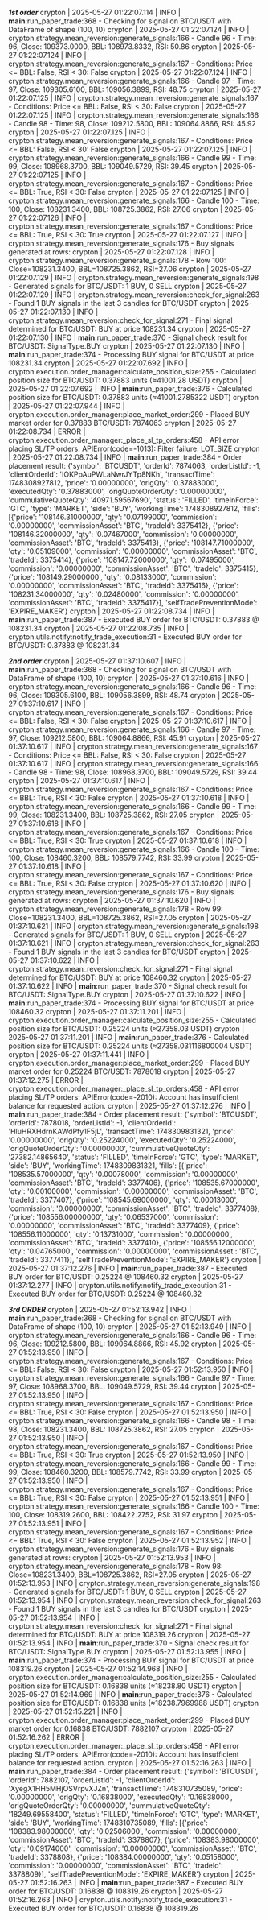 ***1st order***
crypton    | 2025-05-27 01:22:07.114 | INFO     | __main__:run_paper_trade:368 - Checking for signal on BTC/USDT with DataFrame of shape (100, 10)
crypton    | 2025-05-27 01:22:07.124 | INFO     | crypton.strategy.mean_reversion:generate_signals:166 - Candle 96 - Time: 96, Close: 109373.0000, BBL: 108973.8332, RSI: 50.86
crypton    | 2025-05-27 01:22:07.124 | INFO     | crypton.strategy.mean_reversion:generate_signals:167 -   Conditions: Price <= BBL: False, RSI < 30: False
crypton    | 2025-05-27 01:22:07.124 | INFO     | crypton.strategy.mean_reversion:generate_signals:166 - Candle 97 - Time: 97, Close: 109305.6100, BBL: 109056.3899, RSI: 48.75
crypton    | 2025-05-27 01:22:07.125 | INFO     | crypton.strategy.mean_reversion:generate_signals:167 -   Conditions: Price <= BBL: False, RSI < 30: False
crypton    | 2025-05-27 01:22:07.125 | INFO     | crypton.strategy.mean_reversion:generate_signals:166 - Candle 98 - Time: 98, Close: 109212.5800, BBL: 109064.8866, RSI: 45.92
crypton    | 2025-05-27 01:22:07.125 | INFO     | crypton.strategy.mean_reversion:generate_signals:167 -   Conditions: Price <= BBL: False, RSI < 30: False
crypton    | 2025-05-27 01:22:07.125 | INFO     | crypton.strategy.mean_reversion:generate_signals:166 - Candle 99 - Time: 99, Close: 108968.3700, BBL: 109049.5729, RSI: 39.45
crypton    | 2025-05-27 01:22:07.125 | INFO     | crypton.strategy.mean_reversion:generate_signals:167 -   Conditions: Price <= BBL: True, RSI < 30: False
crypton    | 2025-05-27 01:22:07.125 | INFO     | crypton.strategy.mean_reversion:generate_signals:166 - Candle 100 - Time: 100, Close: 108231.3400, BBL: 108725.3862, RSI: 27.06
crypton    | 2025-05-27 01:22:07.126 | INFO     | crypton.strategy.mean_reversion:generate_signals:167 -   Conditions: Price <= BBL: True, RSI < 30: True
crypton    | 2025-05-27 01:22:07.127 | INFO     | crypton.strategy.mean_reversion:generate_signals:176 - Buy signals generated at rows:
crypton    | 2025-05-27 01:22:07.128 | INFO     | crypton.strategy.mean_reversion:generate_signals:178 -   Row 100: Close=108231.3400, BBL=108725.3862, RSI=27.06
crypton    | 2025-05-27 01:22:07.129 | INFO     | crypton.strategy.mean_reversion:generate_signals:198 - Generated signals for BTC/USDT: 1 BUY, 0 SELL
crypton    | 2025-05-27 01:22:07.129 | INFO     | crypton.strategy.mean_reversion:check_for_signal:263 - Found 1 BUY signals in the last 3 candles for BTC/USDT
crypton    | 2025-05-27 01:22:07.130 | INFO     | crypton.strategy.mean_reversion:check_for_signal:271 - Final signal determined for BTC/USDT: BUY at price 108231.34
crypton    | 2025-05-27 01:22:07.130 | INFO     | __main__:run_paper_trade:370 - Signal check result for BTC/USDT: SignalType.BUY
crypton    | 2025-05-27 01:22:07.130 | INFO     | __main__:run_paper_trade:374 - Processing BUY signal for BTC/USDT at price 108231.34
crypton    | 2025-05-27 01:22:07.692 | INFO     | crypton.execution.order_manager:calculate_position_size:255 - Calculated position size for BTC/USDT: 0.37883 units (≈41001.28 USDT)
crypton    | 2025-05-27 01:22:07.692 | INFO     | __main__:run_paper_trade:376 - Calculated position size for BTC/USDT: 0.37883 units (≈41001.2785322 USDT)
crypton    | 2025-05-27 01:22:07.944 | INFO     | crypton.execution.order_manager:place_market_order:299 - Placed BUY market order for 0.37883 BTC/USDT: 7874063
crypton    | 2025-05-27 01:22:08.734 | ERROR    | crypton.execution.order_manager:_place_sl_tp_orders:458 - API error placing SL/TP orders: APIError(code=-1013): Filter failure: LOT_SIZE
crypton    | 2025-05-27 01:22:08.734 | INFO     | __main__:run_paper_trade:384 - Order placement result: {'symbol': 'BTCUSDT', 'orderId': 7874063, 'orderListId': -1, 'clientOrderId': 'IOKPpAuPWLaNwrJYTp8NKh', 'transactTime': 1748308927812, 'price': '0.00000000', 'origQty': '0.37883000', 'executedQty': '0.37883000', 'origQuoteOrderQty': '0.00000000', 'cummulativeQuoteQty': '40971.59567690', 'status': 'FILLED', 'timeInForce': 'GTC', 'type': 'MARKET', 'side': 'BUY', 'workingTime': 1748308927812, 'fills': [{'price': '108146.31000000', 'qty': '0.07199000', 'commission': '0.00000000', 'commissionAsset': 'BTC', 'tradeId': 3375412}, {'price': '108146.32000000', 'qty': '0.07467000', 'commission': '0.00000000', 'commissionAsset': 'BTC', 'tradeId': 3375413}, {'price': '108147.71000000', 'qty': '0.05109000', 'commission': '0.00000000', 'commissionAsset': 'BTC', 'tradeId': 3375414}, {'price': '108147.72000000', 'qty': '0.07495000', 'commission': '0.00000000', 'commissionAsset': 'BTC', 'tradeId': 3375415}, {'price': '108149.29000000', 'qty': '0.08133000', 'commission': '0.00000000', 'commissionAsset': 'BTC', 'tradeId': 3375416}, {'price': '108231.34000000', 'qty': '0.02480000', 'commission': '0.00000000', 'commissionAsset': 'BTC', 'tradeId': 3375417}], 'selfTradePreventionMode': 'EXPIRE_MAKER'}
crypton    | 2025-05-27 01:22:08.734 | INFO     | __main__:run_paper_trade:387 - Executed BUY order for BTC/USDT: 0.37883 @ 108231.34
crypton    | 2025-05-27 01:22:08.735 | INFO     | crypton.utils.notify:notify_trade_execution:31 - Executed BUY order for BTC/USDT: 0.37883 @ 108231.34


***2nd order***
crypton    | 2025-05-27 01:37:10.607 | INFO     | __main__:run_paper_trade:368 - Checking for signal on BTC/USDT with DataFrame of shape (100, 10)
crypton    | 2025-05-27 01:37:10.616 | INFO     | crypton.strategy.mean_reversion:generate_signals:166 - Candle 96 - Time: 96, Close: 109305.6100, BBL: 109056.3899, RSI: 48.74
crypton    | 2025-05-27 01:37:10.617 | INFO     | crypton.strategy.mean_reversion:generate_signals:167 -   Conditions: Price <= BBL: False, RSI < 30: False
crypton    | 2025-05-27 01:37:10.617 | INFO     | crypton.strategy.mean_reversion:generate_signals:166 - Candle 97 - Time: 97, Close: 109212.5800, BBL: 109064.8866, RSI: 45.91
crypton    | 2025-05-27 01:37:10.617 | INFO     | crypton.strategy.mean_reversion:generate_signals:167 -   Conditions: Price <= BBL: False, RSI < 30: False
crypton    | 2025-05-27 01:37:10.617 | INFO     | crypton.strategy.mean_reversion:generate_signals:166 - Candle 98 - Time: 98, Close: 108968.3700, BBL: 109049.5729, RSI: 39.44
crypton    | 2025-05-27 01:37:10.617 | INFO     | crypton.strategy.mean_reversion:generate_signals:167 -   Conditions: Price <= BBL: True, RSI < 30: False
crypton    | 2025-05-27 01:37:10.618 | INFO     | crypton.strategy.mean_reversion:generate_signals:166 - Candle 99 - Time: 99, Close: 108231.3400, BBL: 108725.3862, RSI: 27.05
crypton    | 2025-05-27 01:37:10.618 | INFO     | crypton.strategy.mean_reversion:generate_signals:167 -   Conditions: Price <= BBL: True, RSI < 30: True
crypton    | 2025-05-27 01:37:10.618 | INFO     | crypton.strategy.mean_reversion:generate_signals:166 - Candle 100 - Time: 100, Close: 108460.3200, BBL: 108579.7742, RSI: 33.99
crypton    | 2025-05-27 01:37:10.618 | INFO     | crypton.strategy.mean_reversion:generate_signals:167 -   Conditions: Price <= BBL: True, RSI < 30: False
crypton    | 2025-05-27 01:37:10.620 | INFO     | crypton.strategy.mean_reversion:generate_signals:176 - Buy signals generated at rows:
crypton    | 2025-05-27 01:37:10.620 | INFO     | crypton.strategy.mean_reversion:generate_signals:178 -   Row 99: Close=108231.3400, BBL=108725.3862, RSI=27.05
crypton    | 2025-05-27 01:37:10.621 | INFO     | crypton.strategy.mean_reversion:generate_signals:198 - Generated signals for BTC/USDT: 1 BUY, 0 SELL
crypton    | 2025-05-27 01:37:10.621 | INFO     | crypton.strategy.mean_reversion:check_for_signal:263 - Found 1 BUY signals in the last 3 candles for BTC/USDT
crypton    | 2025-05-27 01:37:10.622 | INFO     | crypton.strategy.mean_reversion:check_for_signal:271 - Final signal determined for BTC/USDT: BUY at price 108460.32
crypton    | 2025-05-27 01:37:10.622 | INFO     | __main__:run_paper_trade:370 - Signal check result for BTC/USDT: SignalType.BUY
crypton    | 2025-05-27 01:37:10.622 | INFO     | __main__:run_paper_trade:374 - Processing BUY signal for BTC/USDT at price 108460.32
crypton    | 2025-05-27 01:37:11.201 | INFO     | crypton.execution.order_manager:calculate_position_size:255 - Calculated position size for BTC/USDT: 0.25224 units (≈27358.03 USDT)
crypton    | 2025-05-27 01:37:11.201 | INFO     | __main__:run_paper_trade:376 - Calculated position size for BTC/USDT: 0.25224 units (≈27358.031116800004 USDT)
crypton    | 2025-05-27 01:37:11.441 | INFO     | crypton.execution.order_manager:place_market_order:299 - Placed BUY market order for 0.25224 BTC/USDT: 7878018
crypton    | 2025-05-27 01:37:12.275 | ERROR    | crypton.execution.order_manager:_place_sl_tp_orders:458 - API error placing SL/TP orders: APIError(code=-2010): Account has insufficient balance for requested action.
crypton    | 2025-05-27 01:37:12.276 | INFO     | __main__:run_paper_trade:384 - Order placement result: {'symbol': 'BTCUSDT', 'orderId': 7878018, 'orderListId': -1, 'clientOrderId': 'HluHRXHdrnKAWdPfy1F5jL', 'transactTime': 1748309831321, 'price': '0.00000000', 'origQty': '0.25224000', 'executedQty': '0.25224000', 'origQuoteOrderQty': '0.00000000', 'cummulativeQuoteQty': '27382.14865640', 'status': 'FILLED', 'timeInForce': 'GTC', 'type': 'MARKET', 'side': 'BUY', 'workingTime': 1748309831321, 'fills': [{'price': '108535.57000000', 'qty': '0.00078000', 'commission': '0.00000000', 'commissionAsset': 'BTC', 'tradeId': 3377406}, {'price': '108535.67000000', 'qty': '0.00100000', 'commission': '0.00000000', 'commissionAsset': 'BTC', 'tradeId': 3377407}, {'price': '108545.69000000', 'qty': '0.00013000', 'commission': '0.00000000', 'commissionAsset': 'BTC', 'tradeId': 3377408}, {'price': '108556.00000000', 'qty': '0.06537000', 'commission': '0.00000000', 'commissionAsset': 'BTC', 'tradeId': 3377409}, {'price': '108556.11000000', 'qty': '0.13731000', 'commission': '0.00000000', 'commissionAsset': 'BTC', 'tradeId': 3377410}, {'price': '108556.12000000', 'qty': '0.04765000', 'commission': '0.00000000', 'commissionAsset': 'BTC', 'tradeId': 3377411}], 'selfTradePreventionMode': 'EXPIRE_MAKER'}
crypton    | 2025-05-27 01:37:12.276 | INFO     | __main__:run_paper_trade:387 - Executed BUY order for BTC/USDT: 0.25224 @ 108460.32
crypton    | 2025-05-27 01:37:12.277 | INFO     | crypton.utils.notify:notify_trade_execution:31 - Executed BUY order for BTC/USDT: 0.25224 @ 108460.32


***3rd ORDER***
crypton    | 2025-05-27 01:52:13.942 | INFO     | __main__:run_paper_trade:368 - Checking for signal on BTC/USDT with DataFrame of shape (100, 10)
crypton    | 2025-05-27 01:52:13.949 | INFO     | crypton.strategy.mean_reversion:generate_signals:166 - Candle 96 - Time: 96, Close: 109212.5800, BBL: 109064.8866, RSI: 45.92
crypton    | 2025-05-27 01:52:13.950 | INFO     | crypton.strategy.mean_reversion:generate_signals:167 -   Conditions: Price <= BBL: False, RSI < 30: False
crypton    | 2025-05-27 01:52:13.950 | INFO     | crypton.strategy.mean_reversion:generate_signals:166 - Candle 97 - Time: 97, Close: 108968.3700, BBL: 109049.5729, RSI: 39.44
crypton    | 2025-05-27 01:52:13.950 | INFO     | crypton.strategy.mean_reversion:generate_signals:167 -   Conditions: Price <= BBL: True, RSI < 30: False
crypton    | 2025-05-27 01:52:13.950 | INFO     | crypton.strategy.mean_reversion:generate_signals:166 - Candle 98 - Time: 98, Close: 108231.3400, BBL: 108725.3862, RSI: 27.05
crypton    | 2025-05-27 01:52:13.950 | INFO     | crypton.strategy.mean_reversion:generate_signals:167 -   Conditions: Price <= BBL: True, RSI < 30: True
crypton    | 2025-05-27 01:52:13.950 | INFO     | crypton.strategy.mean_reversion:generate_signals:166 - Candle 99 - Time: 99, Close: 108460.3200, BBL: 108579.7742, RSI: 33.99
crypton    | 2025-05-27 01:52:13.950 | INFO     | crypton.strategy.mean_reversion:generate_signals:167 -   Conditions: Price <= BBL: True, RSI < 30: False
crypton    | 2025-05-27 01:52:13.951 | INFO     | crypton.strategy.mean_reversion:generate_signals:166 - Candle 100 - Time: 100, Close: 108319.2600, BBL: 108422.2752, RSI: 31.97
crypton    | 2025-05-27 01:52:13.951 | INFO     | crypton.strategy.mean_reversion:generate_signals:167 -   Conditions: Price <= BBL: True, RSI < 30: False
crypton    | 2025-05-27 01:52:13.952 | INFO     | crypton.strategy.mean_reversion:generate_signals:176 - Buy signals generated at rows:
crypton    | 2025-05-27 01:52:13.953 | INFO     | crypton.strategy.mean_reversion:generate_signals:178 -   Row 98: Close=108231.3400, BBL=108725.3862, RSI=27.05
crypton    | 2025-05-27 01:52:13.953 | INFO     | crypton.strategy.mean_reversion:generate_signals:198 - Generated signals for BTC/USDT: 1 BUY, 0 SELL
crypton    | 2025-05-27 01:52:13.954 | INFO     | crypton.strategy.mean_reversion:check_for_signal:263 - Found 1 BUY signals in the last 3 candles for BTC/USDT
crypton    | 2025-05-27 01:52:13.954 | INFO     | crypton.strategy.mean_reversion:check_for_signal:271 - Final signal determined for BTC/USDT: BUY at price 108319.26
crypton    | 2025-05-27 01:52:13.954 | INFO     | __main__:run_paper_trade:370 - Signal check result for BTC/USDT: SignalType.BUY
crypton    | 2025-05-27 01:52:13.955 | INFO     | __main__:run_paper_trade:374 - Processing BUY signal for BTC/USDT at price 108319.26
crypton    | 2025-05-27 01:52:14.968 | INFO     | crypton.execution.order_manager:calculate_position_size:255 - Calculated position size for BTC/USDT: 0.16838 units (≈18238.80 USDT)
crypton    | 2025-05-27 01:52:14.969 | INFO     | __main__:run_paper_trade:376 - Calculated position size for BTC/USDT: 0.16838 units (≈18238.7969988 USDT)
crypton    | 2025-05-27 01:52:15.221 | INFO     | crypton.execution.order_manager:place_market_order:299 - Placed BUY market order for 0.16838 BTC/USDT: 7882107
crypton    | 2025-05-27 01:52:16.262 | ERROR    | crypton.execution.order_manager:_place_sl_tp_orders:458 - API error placing SL/TP orders: APIError(code=-2010): Account has insufficient balance for requested action.
crypton    | 2025-05-27 01:52:16.263 | INFO     | __main__:run_paper_trade:384 - Order placement result: {'symbol': 'BTCUSDT', 'orderId': 7882107, 'orderListId': -1, 'clientOrderId': 'XyegX1HH5MHjOSVrpvXJZn', 'transactTime': 1748310735089, 'price': '0.00000000', 'origQty': '0.16838000', 'executedQty': '0.16838000', 'origQuoteOrderQty': '0.00000000', 'cummulativeQuoteQty': '18249.69558400', 'status': 'FILLED', 'timeInForce': 'GTC', 'type': 'MARKET', 'side': 'BUY', 'workingTime': 1748310735089, 'fills': [{'price': '108383.98000000', 'qty': '0.02506000', 'commission': '0.00000000', 'commissionAsset': 'BTC', 'tradeId': 3378807}, {'price': '108383.98000000', 'qty': '0.09174000', 'commission': '0.00000000', 'commissionAsset': 'BTC', 'tradeId': 3378808}, {'price': '108384.00000000', 'qty': '0.05158000', 'commission': '0.00000000', 'commissionAsset': 'BTC', 'tradeId': 3378809}], 'selfTradePreventionMode': 'EXPIRE_MAKER'}
crypton    | 2025-05-27 01:52:16.263 | INFO     | __main__:run_paper_trade:387 - Executed BUY order for BTC/USDT: 0.16838 @ 108319.26
crypton    | 2025-05-27 01:52:16.263 | INFO     | crypton.utils.notify:notify_trade_execution:31 - Executed BUY order for BTC/USDT: 0.16838 @ 108319.26